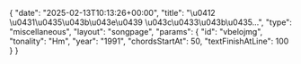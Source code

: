 {
    "date": "2025-02-13T10:13:26+00:00",
    "title": "\u0412 \u0431\u0435\u043b\u043e\u0439 \u043c\u0433\u043b\u0435...",
    "type": "miscellaneous",
    "layout": "songpage",
    "params": {
        "id": "vbelojmg",
        "tonality": "Hm",
        "year": "1991",
        "chordsStartAt": 50,
        "textFinishAtLine": 100
    }
}